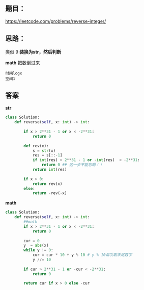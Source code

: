 ## 题目：

https://leetcode.com/problems/reverse-integer/

## 思路：

类似 9
**装换为str，然后判断**


**math**
把数倒过来
```
时间logx
空间1
```
## 答案
**str**
```python
class Solution:
    def reverse(self, x: int) -> int:
    
        if x > 2**31 - 1 or x < -2**31:
            return 0
       
        def rev(x):
            s = str(x)
            res = s[::-1]
            if int(res) > 2**31 - 1 or -int(res)  < -2**31:
                return 0 ## 这一步不能忘啊！！
            return int(res)
            
        if x > 0:
            return rev(x)
        else:
            return -rev(-x)
```
**math**
```python
class Solution:
    def reverse(self, x: int) -> int:
        ##math
        if x > 2**31 - 1 or x < -2**31:
            return 0
        
        cur = 0
        y  = abs(x)
        while y != 0:
            cur = cur * 10 + y % 10 # y % 10每次取末尾数字
            y //= 10
            
        if cur > 2**31 - 1 or -cur < -2**31:
            return 0
            
        return cur if x > 0 else -cur
```
